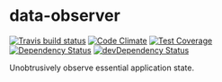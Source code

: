 # data-observer
[![Travis build status](http://img.shields.io/travis/nathansobo/data-observer.svg?style=flat)](https://travis-ci.org/nathansobo/data-observer)
[![Code Climate](https://codeclimate.com/github/nathansobo/data-observer/badges/gpa.svg)](https://codeclimate.com/github/nathansobo/data-observer)
[![Test Coverage](https://codeclimate.com/github/nathansobo/data-observer/badges/coverage.svg)](https://codeclimate.com/github/nathansobo/data-observer)
[![Dependency Status](https://david-dm.org/nathansobo/data-observer.svg)](https://david-dm.org/nathansobo/data-observer)
[![devDependency Status](https://david-dm.org/nathansobo/data-observer/dev-status.svg)](https://david-dm.org/nathansobo/data-observer#info=devDependencies)

Unobtrusively observe essential application state.
